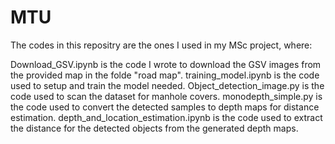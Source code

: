 # MTU

The codes in this repositry are the ones I used in my MSc project, where:


Download_GSV.ipynb is the code I wrote to download the GSV images from the provided map in the folde "road map".
training_model.ipynb is the code used to setup and train the model needed.
Object_detection_image.py is the code used to scan the dataset for manhole covers.
monodepth_simple.py is the code used to convert the detected samples to depth maps for distance estimation.
depth_and_location_estimation.ipynb is the code used to extract the distance for the detected objects from the generated depth maps.
